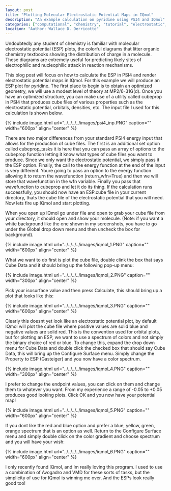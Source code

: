 ```yaml
---
layout: post
title: "Plotting Molecular Electrostatic Potential Maps in IQmol"
description: "An example calculation on pyridine using PSI4 and IQmol"
categories: ["computational", "chemistry", "tutorial", "electrostatic", "potential", "PSI4", "IQmol"]
location: "Author: Wallace D. Derricotte"
---
```

  <!-- mathjax -->
  <script type="text/javascript" async
  src="//cdn.mathjax.org/mathjax/latest/MathJax.js?config=TeX-MML-AM_CHTML">
  </script>

Undoubtedly any student of chemistry is familiar with molecular electrostatic potential (ESP) plots, the colorful diagrams that litter organic chemistry textbooks showing the distribution of charge in a molecule. These diagrams are extremely useful for predicting likely sites of electrophilic and nucleophilic attack in reaction mechanisms. 

This blog post will focus on how to calculate the ESP in PSI4 and render electrostatic potential maps in IQmol. For this example we will produce an ESP plot for pyridine. The first place to begin is to obtain an optimized geometry, we will use a modest level of theory at MP2/6-31G(d). Once you have an optimized structure, you can make use of a utility called cubeprop in PSI4 that produces cube files of various properties such as the electrostatic potential, orbitals, densities, etc. The input file I used for this calculation is shown below.

{% include image.html url="../../../../images/psi4_inp.PNG" caption="" width="600px" align="center" %}  

There are two major differences from your standard PSI4 energy input that allows for the production of cube files. The first is an additional set option called cubeprop_tasks it is here that you can pass an array of options to the cubeprop function letting it know what types of cube files you want to produce. Since we only want the electrostatic potential, we simply pass it the ESP option. Finally, the call to the energy function at the end of the input is very different. Youre going to pass an option to the energy function allowing it to return the wavefunction (return_wfn=True) and then we will store that wavefunction in the wfn variable. Finally you pass that wavefunction to cubeprop and let it do its thing. If the calculation runs successfully, you should now have an ESP.cube file in your current directory, thats the cube file of the electrostatic potential that you will need. Now lets fire up IQmol and start plotting.

When you open up IQmol go under file and open to grab your cube file from your directory, it should open and show your molecule. (Note: if you want a white background like the one shown in my screenshots, you have to go under the Global drop down menu and then uncheck the box for background). 

{% include image.html url="../../../../images/iqmol_1.PNG" caption="" width="600px" align="center" %}  

What we want to do first is plot the cube file, double clink the box that says Cube Data and it should bring up the following pop-up menu:

{% include image.html url="../../../../images/iqmol_2.PNG" caption="" width="300px" align="center" %}


Pick your isosurface value and then press Calculate, this should bring up a plot that looks like this:

{% include image.html url="../../../../images/iqmol_3.PNG" caption="" width="600px" align="center" %}  

Clearly this doesnt yet look like an electrostatic potential plot, by default IQmol will plot the cube file where positive values are solid blue and negative values are solid red. This is the convention used for orbital plots, but for plotting an ESP, we want to use a spectrum of colors and not simply the binary choice of red or blue. To change this, expand the drop down menu for Cube Data and double click the checked box that should say Cube Data, this will bring up the Configure Surface menu. Simply change the Property to ESP (Gasteiger) and you now have a color spectrum. 

{% include image.html url="../../../../images/iqmol_4.PNG" caption="" width="300px" align="center" %}  

I prefer to change the endpoint values, you can click on them and change them to whatever you want. From my experience a range of -0.05 to +0.05 produces good looking plots. Click OK and you now have your potential map!

{% include image.html url="../../../../images/iqmol_5.PNG" caption="" width="600px" align="center" %}  


If you dont like the red and blue option and prefer a blue, yellow, green, orange spectrum that is an option as well. Return to the Configure Surface menu and simply double click on the color gradient and choose spectrum and you will have your wish:

{% include image.html url="../../../../images/iqmol_6.PNG" caption="" width="600px" align="center" %}  

I only recently found IQmol, and Im really loving this program. I used to use a combination of Avogadro and VMD for these sorts of tasks, but the simplicity of use for IQmol is winning me over. And the ESPs look really good too!
